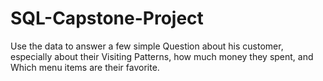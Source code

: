 # SQL-Capstone-Project
Use the data to answer a few simple Question about his customer, especially about their Visiting Patterns, how much money they spent, and Which menu items are their favorite.
